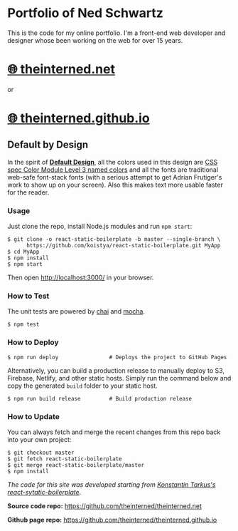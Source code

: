 # Portfolio of Ned Schwartz

This is the code for my online portfolio. I'm a front-end web developer and designer whose been working on the web for over 15 years.

# [🌐 theinterned.net](http://theinterned.net)

or

# [🌐 theinterned.github.io](http://theinterned.github.io)


## Default by Design
In the spirit of **[Default Design](http://blog.linedandunlined.com/post/404940995/default-systems-in-graphic-design)**, all the colors used in this design are [CSS spec Color Module Level 3 named colors](https://www.w3.org/TR/css3-color/) and all the fonts are traditional web-safe font-stack fonts (with a serious attempt to get Adrian Frutiger's work to show up on your screen). Also this makes text more usable faster for the reader.

### Usage

Just clone the repo, install Node.js modules and run `npm start`:

```
$ git clone -o react-static-boilerplate -b master --single-branch \
      https://github.com/koistya/react-static-boilerplate.git MyApp
$ cd MyApp
$ npm install
$ npm start
```

Then open [http://localhost:3000/](http://localhost:3000/) in your browser.

### How to Test

The unit tests are powered by [chai](http://chaijs.com/) and [mocha](http://mochajs.org/).

```
$ npm test
```

### How to Deploy

```shell
$ npm run deploy                # Deploys the project to GitHub Pages
```

Alternatively, you can build a production release to manually deploy to S3, Firebase, Netlify, and other static hosts. Simply run the command below and copy the generated `build` folder to your static host.

```shell
$ npm run build release         # Build production release
```

### How to Update

You can always fetch and merge the recent changes from this repo back into
your own project:

```shell
$ git checkout master
$ git fetch react-static-boilerplate
$ git merge react-static-boilerplate/master
$ npm install
```

_The code for this site was developed starting from [Konstantin Tarkus's](https://github.com/koistya) [react-sytatic-boilerplate](https://github.com/koistya/react-static-boilerplate)_.

**Source code repo:** https://github.com/theinterned/theinterned.net

**Github page repo:** https://github.com/theinterned/theinterned.github.io
